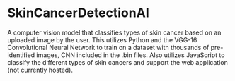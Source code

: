 # SkinCancerDetectionAI

A computer vision model that classifies types of skin cancer based on an uploaded image by the user.
This utilizes Python and the VGG-16 Convolutional Neural Network to train on a dataset with thousands of pre-identified images, CNN included in the .bin files.
Also utilizes JavaScript to classify the different types of skin cancers and support the web application (not currently hosted).
